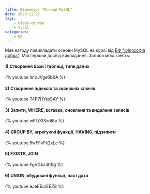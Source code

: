 ```yaml
---
title: Відеокурс "Основи MySQL"
date: 2023-11-22
tags:
    - video-course
    - mysql
categories:
    - UA
---
```


Мав нагоду повикладати основи MySQL <!-- more --> на курсі від [БФ "Філософія добра"](https://phk.com.ua). Мій перший досвід викладання. Записи моїх занять:

#### 1) Створення бази і таблиці, типи даних
{% youtube hnoJVge6b9A %}

#### 2) Створення індексів та зовнішніх ключів
{% youtube T4P7HYtpSAY %}

#### 3) Запити, WHERE, вставка, оновленя та видаленя записів
{% youtube wFL03Szdi8o %}

#### 4) GROUP BY, агрегуючі функції, HAVING, підзапити
{% youtube 5wFFvPk2xLc %}

#### 5) EXISTS, JOIN
{% youtube FgVGbz4h1lg %}

#### 6) UNION, вбудовані функції, час і дата
{% youtube eJeEEurEEZ8 %}